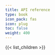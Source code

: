 ```yaml
---
title: API reference
type: book
icon_pack: fas
icon: plug
toc: false
weight: 400
---
```


{{< list_children >}}